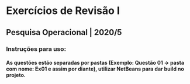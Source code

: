 # Exercícios de Revisão I
## Pesquisa Operacional | 2020/5


### Instruções para uso:
#### As questões estão separadas por pastas (Exemplo: Questão 01 -> pasta com nome: Ex01 e assim por diante), utilizar NetBeans para dar build no projeto.


